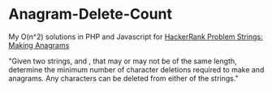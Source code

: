 # Anagram-Delete-Count

My O(n^2) solutions in PHP and Javascript for [HackerRank Problem Strings: Making Anagrams](https://www.hackerrank.com/challenges/ctci-making-anagrams/problem)

"Given two strings,  and , that may or may not be of the same length, determine the minimum number of character deletions required to make  and  anagrams. Any characters can be deleted from either of the strings."